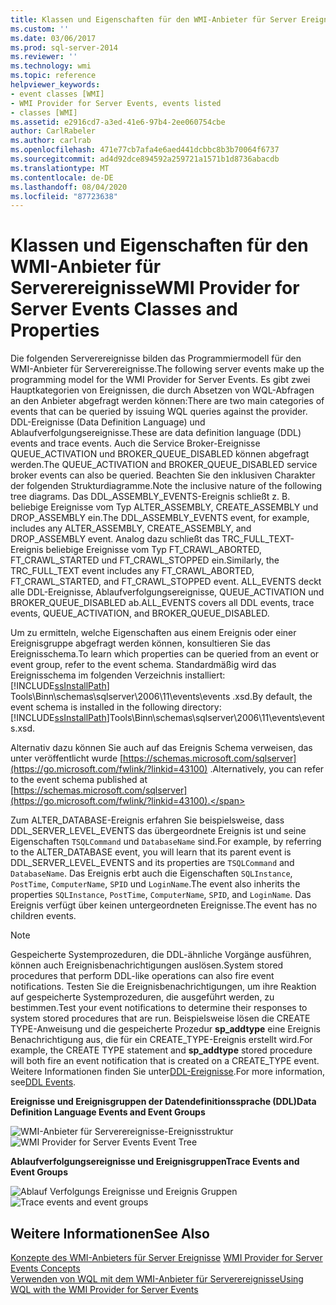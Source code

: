 ```yaml
---
title: Klassen und Eigenschaften für den WMI-Anbieter für Server Ereignisse | Microsoft-Dokumentation
ms.custom: ''
ms.date: 03/06/2017
ms.prod: sql-server-2014
ms.reviewer: ''
ms.technology: wmi
ms.topic: reference
helpviewer_keywords:
- event classes [WMI]
- WMI Provider for Server Events, events listed
- classes [WMI]
ms.assetid: e2916cd7-a3ed-41e6-97b4-2ee060754cbe
author: CarlRabeler
ms.author: carlrab
ms.openlocfilehash: 471e77cb7afa4e6aed441dcbbc8b3b70064f6737
ms.sourcegitcommit: ad4d92dce894592a259721a1571b1d8736abacdb
ms.translationtype: MT
ms.contentlocale: de-DE
ms.lasthandoff: 08/04/2020
ms.locfileid: "87723638"
---
```

# <a name="wmi-provider-for-server-events-classes-and-properties"></a><span data-ttu-id="45991-102">Klassen und Eigenschaften für den WMI-Anbieter für Serverereignisse</span><span class="sxs-lookup"><span data-stu-id="45991-102">WMI Provider for Server Events Classes and Properties</span></span>
  <span data-ttu-id="45991-103">Die folgenden Serverereignisse bilden das Programmiermodell für den WMI-Anbieter für Serverereignisse.</span><span class="sxs-lookup"><span data-stu-id="45991-103">The following server events make up the programming model for the WMI Provider for Server Events.</span></span> <span data-ttu-id="45991-104">Es gibt zwei Hauptkategorien von Ereignissen, die durch Absetzen von WQL-Abfragen an den Anbieter abgefragt werden können:</span><span class="sxs-lookup"><span data-stu-id="45991-104">There are two main categories of events that can be queried by issuing WQL queries against the provider.</span></span> <span data-ttu-id="45991-105">DDL-Ereignisse (Data Definition Language) und Ablaufverfolgungsereignisse.</span><span class="sxs-lookup"><span data-stu-id="45991-105">These are data definition language (DDL) events and trace events.</span></span> <span data-ttu-id="45991-106">Auch die Service Broker-Ereignisse QUEUE_ACTIVATION und BROKER_QUEUE_DISABLED können abgefragt werden.</span><span class="sxs-lookup"><span data-stu-id="45991-106">The QUEUE_ACTIVATION and BROKER_QUEUE_DISABLED service broker events can also be queried.</span></span> <span data-ttu-id="45991-107">Beachten Sie den inklusiven Charakter der folgenden Strukturdiagramme.</span><span class="sxs-lookup"><span data-stu-id="45991-107">Note the inclusive nature of the following tree diagrams.</span></span> <span data-ttu-id="45991-108">Das DDL_ASSEMBLY_EVENTS-Ereignis schließt z. B. beliebige Ereignisse vom Typ ALTER_ASSEMBLY, CREATE_ASSEMBLY und DROP_ASSEMBLY ein.</span><span class="sxs-lookup"><span data-stu-id="45991-108">The DDL_ASSEMBLY_EVENTS event, for example, includes any ALTER_ASSEMBLY, CREATE_ASSEMBLY, and DROP_ASSEMBLY event.</span></span> <span data-ttu-id="45991-109">Analog dazu schließt das TRC_FULL_TEXT-Ereignis beliebige Ereignisse vom Typ FT_CRAWL_ABORTED, FT_CRAWL_STARTED und FT_CRAWL_STOPPED ein.</span><span class="sxs-lookup"><span data-stu-id="45991-109">Similarly, the TRC_FULL_TEXT event includes any FT_CRAWL_ABORTED, FT_CRAWL_STARTED, and FT_CRAWL_STOPPED event.</span></span> <span data-ttu-id="45991-110">ALL_EVENTS deckt alle DDL-Ereignisse, Ablaufverfolgungsereignisse, QUEUE_ACTIVATION und BROKER_QUEUE_DISABLED ab.</span><span class="sxs-lookup"><span data-stu-id="45991-110">ALL_EVENTS covers all DDL events, trace events, QUEUE_ACTIVATION, and BROKER_QUEUE_DISABLED.</span></span>  
  
 <span data-ttu-id="45991-111">Um zu ermitteln, welche Eigenschaften aus einem Ereignis oder einer Ereignisgruppe abgefragt werden können, konsultieren Sie das Ereignisschema.</span><span class="sxs-lookup"><span data-stu-id="45991-111">To learn which properties can be queried from an event or event group, refer to the event schema.</span></span> <span data-ttu-id="45991-112">Standardmäßig wird das Ereignisschema im folgenden Verzeichnis installiert: [!INCLUDE[ssInstallPath](../../includes/ssinstallpath-md.md)] Tools\Binn\schemas\sqlserver\2006\11\events\events .xsd.</span><span class="sxs-lookup"><span data-stu-id="45991-112">By default, the event schema is installed in the following directory: [!INCLUDE[ssInstallPath](../../includes/ssinstallpath-md.md)]Tools\Binn\schemas\sqlserver\2006\11\events\events.xsd.</span></span>  
  
 <span data-ttu-id="45991-113">Alternativ dazu können Sie auch auf das Ereignis Schema verweisen, das unter veröffentlicht wurde [https://schemas.microsoft.com/sqlserver](https://go.microsoft.com/fwlink/?linkid=43100) .</span><span class="sxs-lookup"><span data-stu-id="45991-113">Alternatively, you can refer to the event schema published at [https://schemas.microsoft.com/sqlserver](https://go.microsoft.com/fwlink/?linkid=43100).</span></span>  
  
 <span data-ttu-id="45991-114">Zum ALTER_DATABASE-Ereignis erfahren Sie beispielsweise, dass DDL_SERVER_LEVEL_EVENTS das übergeordnete Ereignis ist und seine Eigenschaften `TSQLCommand` und `DatabaseName` sind.</span><span class="sxs-lookup"><span data-stu-id="45991-114">For example, by referring to the ALTER_DATABASE event, you will learn that its parent event is DDL_SERVER_LEVEL_EVENTS and its properties are `TSQLCommand` and `DatabaseName`.</span></span> <span data-ttu-id="45991-115">Das Ereignis erbt auch die Eigenschaften `SQLInstance`, `PostTime`, `ComputerName`, `SPID` und `LoginName`.</span><span class="sxs-lookup"><span data-stu-id="45991-115">The event also inherits the properties `SQLInstance`, `PostTime`, `ComputerName`, `SPID`, and `LoginName`.</span></span> <span data-ttu-id="45991-116">Das Ereignis verfügt über keinen untergeordneten Ereignisse.</span><span class="sxs-lookup"><span data-stu-id="45991-116">The event has no children events.</span></span>  
  
> [!NOTE]  
>  <span data-ttu-id="45991-117">Gespeicherte Systemprozeduren, die DDL-ähnliche Vorgänge ausführen, können auch Ereignisbenachrichtigungen auslösen.</span><span class="sxs-lookup"><span data-stu-id="45991-117">System stored procedures that perform DDL-like operations can also fire event notifications.</span></span> <span data-ttu-id="45991-118">Testen Sie die Ereignisbenachrichtigungen, um ihre Reaktion auf gespeicherte Systemprozeduren, die ausgeführt werden, zu bestimmen.</span><span class="sxs-lookup"><span data-stu-id="45991-118">Test your event notifications to determine their responses to system stored procedures that are run.</span></span> <span data-ttu-id="45991-119">Beispielsweise lösen die CREATE TYPE-Anweisung und die gespeicherte Prozedur **sp_addtype** eine Ereignis Benachrichtigung aus, die für ein CREATE_TYPE-Ereignis erstellt wird.</span><span class="sxs-lookup"><span data-stu-id="45991-119">For example, the CREATE TYPE statement and **sp_addtype** stored procedure will both fire an event notification that is created on a CREATE_TYPE event.</span></span> <span data-ttu-id="45991-120">Weitere Informationen finden Sie unter[DDL-Ereignisse](../../relational-databases/triggers/ddl-events.md).</span><span class="sxs-lookup"><span data-stu-id="45991-120">For more information, see[DDL Events](../../relational-databases/triggers/ddl-events.md).</span></span>  
  
 <span data-ttu-id="45991-121">**Ereignisse und Ereignisgruppen der Datendefinitionssprache (DDL)**</span><span class="sxs-lookup"><span data-stu-id="45991-121">**Data Definition Language Events and Event Groups**</span></span>  
  
 <span data-ttu-id="45991-122">![WMI-Anbieter für Serverereignisse-Ereignisstruktur](../../../2014/database-engine/dev-guide/media/sql-wmi-ddl-events-ktm.gif "WMI-Anbieter für Serverereignisse-Ereignisstruktur")</span><span class="sxs-lookup"><span data-stu-id="45991-122">![WMI Provider for Server Events Event Tree](../../../2014/database-engine/dev-guide/media/sql-wmi-ddl-events-ktm.gif "WMI Provider for Server Events Event Tree")</span></span>  
  
 <span data-ttu-id="45991-123">**Ablaufverfolgungsereignisse und Ereignisgruppen**</span><span class="sxs-lookup"><span data-stu-id="45991-123">**Trace Events and Event Groups**</span></span>  
  
 <span data-ttu-id="45991-124">![Ablauf Verfolgungs Ereignisse und Ereignis Gruppen](../../../2014/database-engine/dev-guide/media/sql-wmi-trc-all-events.gif "Ablaufverfolgungsereignisse und -Ereignisgruppen")</span><span class="sxs-lookup"><span data-stu-id="45991-124">![Trace events and event groups](../../../2014/database-engine/dev-guide/media/sql-wmi-trc-all-events.gif "Trace events and event groups")</span></span>  
  
## <a name="see-also"></a><span data-ttu-id="45991-125">Weitere Informationen</span><span class="sxs-lookup"><span data-stu-id="45991-125">See Also</span></span>  
 <span data-ttu-id="45991-126">[Konzepte des WMI-Anbieters für Server Ereignisse](../../relational-databases/wmi-provider-server-events/wmi-provider-for-server-events-concepts.md) </span><span class="sxs-lookup"><span data-stu-id="45991-126">[WMI Provider for Server Events Concepts](../../relational-databases/wmi-provider-server-events/wmi-provider-for-server-events-concepts.md) </span></span>  
 [<span data-ttu-id="45991-127">Verwenden von WQL mit dem WMI-Anbieter für Serverereignisse</span><span class="sxs-lookup"><span data-stu-id="45991-127">Using WQL with the WMI Provider for Server Events</span></span>](../../relational-databases/wmi-provider-server-events/using-wql-with-the-wmi-provider-for-server-events.md)  
  
  
